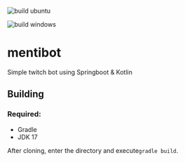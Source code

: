 ![build ubuntu](https://github.com/jschaenz/mentibot/actions/workflows/gradle-build-ubuntu.yml/badge.svg)

![build windows](https://github.com/jschaenz/mentibot/actions/workflows/gradle-build-windows.yml/badge.svg)

# mentibot

Simple twitch bot using Springboot & Kotlin

## Building

###  Required:

- Gradle
- JDK 17

After cloning, enter the directory and execute``gradle build``.